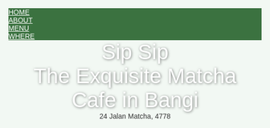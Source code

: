 <!DOCTYPE html>
<html>
<head>
  <title>Matcha Cafe</title>
  <meta charset="UTF-8">
  <meta name="viewport" content="width=device-width, initial-scale=1">
  <link rel="stylesheet" href="https://www.w3schools.com/w3css/4/w3.css">
  <!-- Add Poppins font here -->
  <link href="https://fonts.googleapis.com/css2?family=Poppins:wght@300;400;500;600&display=swap" rel="stylesheet">
  <style>
    /* General Styles */
    body, html {
      height: 100%;
      font-family: 'Poppins', sans-serif; /* Apply Poppins font */
      color: #333333;
      background-color: #f2f8f3;
    }

    /* Header Font */
    h1, h2, h3, h4, h5, h6 {
      font-family: 'Poppins', sans-serif; /* Apply Poppins font to headers */
      color: #3b7240;
    }

    /* Link and Button Colors */
    a, button {
      color: #ffffff;
      background-color: #5c9a63;
    }

    a:hover, button:hover {
      background-color: #49784b;
    }

    /* Custom Styles */
    header {
      background: url('https://files.oaiusercontent.com/file-Q9PNEfwSFSWn6CXULijSow?se=2024-11-23T04%3A41%3A05Z&sp=r&sv=2024-08-04&sr=b&rscc=max-age%3D604800%2C%20immutable%2C%20private&rscd=attachment%3B%20filename%3D79b6d396-1490-46ca-9bbb-f98f37be7771.webp&sig=JWG4RMyq/PXf8pwaauryoXUKtJp0WFPpL2UwItaOoKY%3D') no-repeat center center;
      background-size: cover;
      height: 100vh;
    }

    .matcha-title {
      font-size: 3em;
      color: white;
      text-shadow: 1px 1px 5px rgba(0, 0, 0, 0.5);
    }

    .w3-green-dark {
      background-color: #3b7240 !important;
    }

    .footer-text {
      color: #f2f8f3;
    }

    .section-spacing {
      padding: 64px 16px;
    }

    .w3-card {
      box-shadow: 0 4px 6px rgba(0, 0, 0, 0.1);
    }

    .w3-button {
      transition: 0.3s;
    }
  </style>
</head>
<body>

<!-- Navigation Bar -->
<div class="w3-top">
  <div class="w3-row w3-padding w3-green-dark">
    <div class="w3-col s3"><a href="#" class="w3-button w3-block w3-green-dark">HOME</a></div>
    <div class="w3-col s3"><a href="#about" class="w3-button w3-block w3-green-dark">ABOUT</a></div>
    <div class="w3-col s3"><a href="#menu" class="w3-button w3-block w3-green-dark">MENU</a></div>
    <div class="w3-col s3"><a href="#where" class="w3-button w3-block w3-green-dark">WHERE</a></div>
  </div>
</div>

<!-- Header -->
<header class="w3-display-container w3-grayscale-min" id="home">
  <div class="w3-display-middle w3-center">
    <span class="matcha-title">Sip Sip<br>The Exquisite Matcha Cafe in Bangi</span>
  </div>
  <div class="w3-display-bottomright w3-center w3-padding-large w3-opacity-min">
    <span class="w3-text-white w3-large">24 Jalan Matcha, 4778</span>
  </div>
</header>

<!-- About Section -->
<div class="w3-container section-spacing" id="about">
  <div class="w3-content" style="max-width:700px">
    <h2 class="w3-center w3-text-green-dark">About the Cafe</h2>
    <p>This cafe specializes in crafting the finest matcha beverages, using only the highest quality matcha sourced from Japan. Our passion for matcha began with a dream to bring the rich, creamy, and earthy flavors of this ancient green tea to the hearts of our customers. After months of testing and perfecting our recipes, we proudly present a menu of drinks tailored to satisfy every taste, from the sweet-tooth craving to those seeking a more traditional, calming matcha experience.</p>
<p> At Sip Sip Matcha Cafe, we believe in using fresh, locally-sourced ingredients that complement the vibrant flavors of matcha. Our drinks are more than just beverages—they're a celebration of health, flavor, and the vibrant Japanese culture. We offer a variety of matcha beverages, ranging from the classic Matcha Latte to inventive creations like the Strawberry Matcha and Blueberry Matcha, ensuring that every sip is a refreshing experience. Our specialty matcha powder, sourced directly from Kyoto, Japan, is of the highest quality, adding a premium touch to every drink. </p>
    <div class="w3-panel w3-leftbar w3-light-grey">

<!-- Image Display -->
    <div class="menu-image-container" style="text-align: center;">
      <img src="https://lh4.googleusercontent.com/sS_JY_eYiVq2zT3RFLef0hgHLpcha6TvJfZMG5_9fCYgaP01Gl-BkuOWucmjYtDxdNhZBFaV_WeG6YDkqM5iV41vaLfS4TxRWT5Vxkk0QjEeoDUIWOpQUEm55kPAlww3Zw=w1280" alt="Cafe Menu" style="max-width:50%; height:auto; border-radius: 8px; margin-bottom: 30px;">
    </div>

      <p><i>"Meow meow meow meowtcha" Fresh is the new sweet.</i></p>
      <p>Chef, Coffeeist, and Owner: Nusaybah Raihan</p>
    </div>
    <p><strong>Opening hours:</strong> Everyday from 8am to 8pm.</p>
    <p><strong>Address:</strong> 24 Jalan Matcha, 4778, Bangi</p>
  </div>
</div>

<!-- Menu Section -->
<div class="w3-container" id="menu">
  <div class="w3-content" style="max-width:900px">

    <!-- Section Title -->
    <h5 class="w3-center w3-padding-48">
      <span class="w3-tag w3-white w3-round w3-white w3-xlarge">THE MENU</span>
    </h5>

    <!-- Image Display -->
    <div class="menu-image-container" style="text-align: center;">
      <img src="https://img.freepik.com/premium-photo/green-matcha-tea-drink-green-background-ai-generated_154515-10538.jpg" alt="Cafe Menu" style="max-width:100%; height:auto; border-radius: 8px; margin-bottom: 30px;">
    </div>

    <!-- Matcha Section -->
    <div class="w3-card w3-white w3-margin w3-padding w3-round-large">
      <h4 class="w3-green-dark w3-padding w3-round w3-text-white">🍵 Matcha Drinks</h4>
      <div class="w3-section">
        <p><strong>Matcha Latte</strong><br><span class="w3-text-grey">Matcha with fresh milk</span> <span class="w3-right"><strong>5.50</strong></span></p>
        <hr>
        <p><strong>Strawberry Matcha</strong><br><span class="w3-text-grey">Matcha with fresh milk + fresh strawberry syrup</span> <span class="w3-right"><strong>6.00</strong></span></p>
        <hr>
        <p><strong>Blueberry Matcha</strong><br><span class="w3-text-grey">Matcha with fresh milk + fresh blueberry syrup</span> <span class="w3-right"><strong>6.00</strong></span></p>
        <hr>
        <p><strong>Peach Matcha</strong><br><span class="w3-text-grey">Matcha with fresh milk + fresh peach syrup</span> <span class="w3-right"><strong>7.00</strong></span></p>
        <hr>
        <p><strong>Premium Matcha</strong><br><span class="w3-text-grey">Matcha using Sip Sip Matcha powder</span> <span class="w3-right"><strong>7.50</strong></span></p>
        <hr>
        <p><strong>Raspberry Matcha</strong><br><span class="w3-text-grey">Matcha with fresh milk + fresh raspberry syrup</span> <span class="w3-right"><strong>7.00</strong></span></p>
    </div>
</div>

<!-- Contact Section -->
<div class="w3-container" id="where">
  <div class="w3-padding-64 w3-center">
    <h2>Contact Us</h2>
    <form id="contactForm">
      <p><input class="w3-input w3-padding-16 w3-border w3-round" type="text" placeholder="Name" required></p>
      <p><input class="w3-input w3-padding-16 w3-border w3-round" type="number" placeholder="Number of People" required></p>
      <p><input class="w3-input w3-padding-16 w3-border w3-round" type="datetime-local" required></p>
      <p><textarea class="w3-input w3-padding-16 w3-border w3-round" placeholder="Message / Special Requirements" rows="4" required></textarea></p>
      <p><button class="w3-button w3-green-dark w3-round" type="submit">Send Message</button></p>
    </form>
  </div>
</div>

<p>THIS IS A CLASS ASSIGNMENT AND EVERY IMAGE USED IS AI GENERATED EXCEPT NUSAYBAH 2319606 TMGT 2315
THANK YOU</p>

<!-- Footer -->
<footer class="w3-center w3-green-dark w3-padding-48">
  <p class="footer-text">Powered by 
    <a href="https://www.w3schools.com/w3css/default.asp" target="_blank" class="w3-hover-text-light-grey">W3.CSS</a>
  </p>
</footer>

<!-- Add JavaScript just before the closing </body> tag -->
<script>
  // Smooth scroll for navigation links
  document.querySelectorAll('a[href^="#"]').forEach(anchor => {
    anchor.addEventListener('click', function (e) {
      e.preventDefault();
      document.querySelector(this.getAttribute('href')).scrollIntoView({
        behavior: 'smooth'
      });
    });
  });

  // Form submit alert
  document.getElementById("contactForm").addEventListener("submit", function (event) {
    event.preventDefault(); // Prevents actual form submission for demo purposes
    alert("Your message has been sent!");
  });
</script>

</body>
</html>

